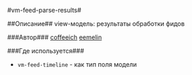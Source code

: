 #vm-feed-parse-results#

##Описание##
view-модель: результаты обработки фидов

###Автор### 
[coffeeich](https://staff.yandex-team.ru/coffeeich)
[eemelin](https://staff.yandex-team.ru/eemelin)

###Где используется###

* `vm-feed-timeline` - как тип поля модели
